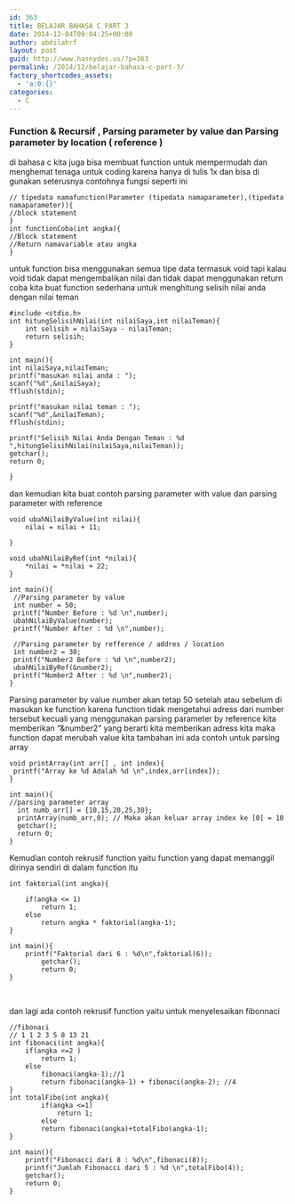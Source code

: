 ```yaml
---
id: 363
title: BELAJAR BAHASA C PART 3
date: 2014-12-04T09:04:25+00:00
author: abdilahrf
layout: post
guid: http://www.hasnydes.us/?p=363
permalink: /2014/12/belajar-bahasa-c-part-3/
factory_shortcodes_assets:
  - 'a:0:{}'
categories:
  - C
---
```

### Function & Recursif , Parsing parameter by value dan Parsing parameter by location ( reference )

di bahasa c kita juga bisa membuat function untuk mempermudah dan menghemat tenaga untuk coding karena hanya di tulis 1x dan bisa di gunakan seterusnya contohnya fungsi seperti ini

<pre><code class="language-c">// tipedata namafunction(Parameter (tipedata namaparameter),(tipedata namaparameter)){
//block statement
}
int functionCoba(int angka){
//Block statement
//Return namavariable atau angka
}</code></pre>

untuk function bisa menggunakan semua tipe data termasuk void tapi kalau void tidak dapat mengembalikan nilai dan tidak dapat menggunakan return coba kita buat function sederhana untuk menghitung selisih nilai anda dengan nilai teman

<pre><code class="language-c">#include &lt;stdio.h&gt;
int hitungSelisihNilai(int nilaiSaya,int nilaiTeman){
	int selisih = nilaiSaya - nilaiTeman;
	return selisih;
}

int main(){
int nilaiSaya,nilaiTeman;
printf("masukan nilai anda : ");
scanf("%d",&nilaiSaya);
fflush(stdin);

printf("masukan nilai teman : ");
scanf("%d",&nilaiTeman);
fflush(stdin);

printf("Selisih Nilai Anda Dengan Teman : %d ",hitungSelisihNilai(nilaiSaya,nilaiTeman));
getchar();
return 0;

}</code></pre>

dan kemudian kita buat contoh parsing parameter with value dan parsing parameter with reference

<pre><code class="language-c">void ubahNilaiByValue(int nilai){
	nilai = nilai + 11;
	
}

void ubahNilaiByRef(int *nilai){
	*nilai = *nilai + 22;
} 

int main(){
 //Parsing parameter by value 
 int number = 50;
 printf("Number Before : %d \n",number);
 ubahNilaiByValue(number);
 printf("Number After : %d \n",number);
 
 //Parsing parameter by refference / addres / location
 int number2 = 30;
 printf("Number2 Before : %d \n",number2);
 ubahNilaiByRef(&number2);
 printf("Number2 After : %d \n",number2);
}
</code></pre>

Parsing parameter by value number akan tetap 50 setelah atau sebelum di masukan ke function karena function tidak mengetahui adress dari number tersebut kecuali yang menggunakan parsing parameter by reference kita memberikan &#8220;&number2&#8221; yang berarti kita memberikan adress kita maka function dapat merubah value kita tambahan ini ada contoh untuk parsing array

<pre><code class="language-c">void printArray(int arr[] , int index){
 printf("Array ke %d Adalah %d \n",index,arr[index]);
}

int main(){
//parsing parameter array
  int numb_arr[] = {10,15,20,25,30};
  printArray(numb_arr,0); // Maka akan keluar array index ke [0] = 10
  getchar();  
  return 0;
}</code></pre>

Kemudian contoh rekrusif function yaitu function yang dapat memanggil dirinya sendiri di dalam function itu

<pre><code class="language-c">int faktorial(int angka){

	if(angka &lt;= 1)
		return 1;
	else
		return angka * faktorial(angka-1);
}

int main(){
	printf("Faktorial dari 6 : %d\n",faktorial(6));
        getchar();
        return 0;
}</code></pre>

&nbsp;

dan lagi ada contoh rekrusif function yaitu untuk menyelesaikan fibonnaci

<pre><code class="language-c">//fibonaci
// 1 1 2 3 5 8 13 21
int fibonaci(int angka){
	if(angka &lt;=2 )
		return 1;
	else
		fibonaci(angka-1);//1
		return fibonaci(angka-1) + fibonaci(angka-2); //4
}
int totalFibo(int angka){
		if(angka &lt;=1)
			return 1;
		else
		return fibonaci(angka)+totalFibo(angka-1); 
}

int main(){
	printf("Fibonacci dari 8 : %d\n",fibonaci(8));
	printf("Jumlah Fibonacci dari 5 : %d \n",totalFibo(4));
	getchar();
	return 0;
} </code></pre>

&nbsp;

&nbsp;

&nbsp;